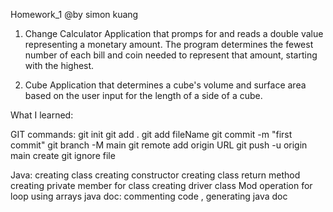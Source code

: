 Homework_1
@by simon kuang

1. Change Calculator
Application that promps for and reads a double value representing a monetary amount. The program
determines the fewest number of each bill and coin needed to represent that amount, starting 
with the highest. 

2. Cube 
Application that determines a cube's volume and surface area based on the user input for the
length of a side of a cube. 


What I learned:

GIT commands: 
git init
git add .
git add fileName
git commit -m "first commit"
git branch -M main
git remote add origin URL
git push -u origin main
create git ignore file

Java:
creating class
creating constructor
creating class return method
creating private member for class
creating driver class
Mod operation
for loop
using arrays
java doc: commenting code , generating java doc

